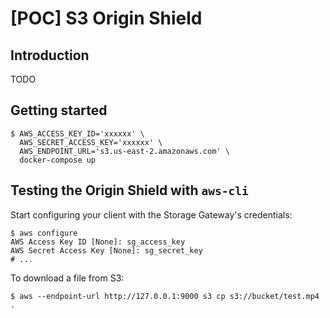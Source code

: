 # \[POC\] S3 Origin Shield


## Introduction

TODO

## Getting started

```
$ AWS_ACCESS_KEY_ID='xxxxxx' \
  AWS_SECRET_ACCESS_KEY='xxxxxx' \
  AWS_ENDPOINT_URL='s3.us-east-2.amazonaws.com' \
  docker-compose up
```

## Testing the Origin Shield with `aws-cli`

Start configuring your client with the Storage Gateway's credentials:

```
$ aws configure
AWS Access Key ID [None]: sg_access_key
AWS Secret Access Key [None]: sg_secret_key
# ...
```

To download a file from S3:

```
$ aws --endpoint-url http://127.0.0.1:9000 s3 cp s3://bucket/test.mp4 .
```
